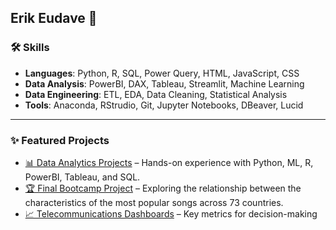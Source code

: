 ## Erik Eudave 🤖

### 🛠️ Skills  
- **Languages**: Python, R, SQL, Power Query, HTML, JavaScript, CSS
- **Data Analysis**: PowerBI, DAX, Tableau, Streamlit, Machine Learning
- **Data Engineering**: ETL, EDA, Data Cleaning, Statistical Analysis  
- **Tools**: Anaconda, RStrudio, Git, Jupyter Notebooks, DBeaver, Lucid  

---  

### ✨ Featured Projects  
- [📊 Data Analytics Projects](../../../Data-Analytics-Projects/) – Hands-on experience with Python, ML, R, PowerBI, Tableau, and SQL.  
- [🏆 Final Bootcamp Project](../../../Data-Analytics-Projects\Spotify-Analysis) – Exploring the relationship between the characteristics of the most popular songs across 73 countries.
- [📈 Telecommunications Dashboards](../../../Telecom-Dashboards/) – Key metrics for decision-making   